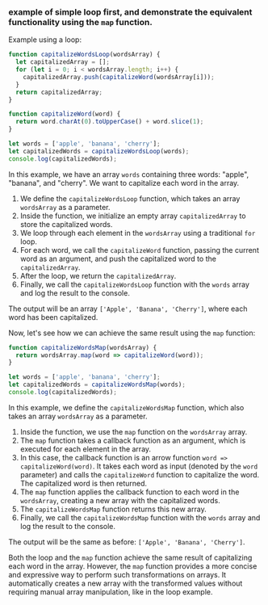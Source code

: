 ### example of simple loop first, and  demonstrate the equivalent functionality using the `map` function.

Example using a loop:
```javascript
function capitalizeWordsLoop(wordsArray) {
  let capitalizedArray = [];
  for (let i = 0; i < wordsArray.length; i++) {
    capitalizedArray.push(capitalizeWord(wordsArray[i]));
  }
  return capitalizedArray;
}

function capitalizeWord(word) {
  return word.charAt(0).toUpperCase() + word.slice(1);
}

let words = ['apple', 'banana', 'cherry'];
let capitalizedWords = capitalizeWordsLoop(words);
console.log(capitalizedWords);
```

In this example, we have an array `words` containing three words: "apple", "banana", and "cherry". We want to capitalize each word in the array.

1. We define the `capitalizeWordsLoop` function, which takes an array `wordsArray` as a parameter.
2. Inside the function, we initialize an empty array `capitalizedArray` to store the capitalized words.
3. We loop through each element in the `wordsArray` using a traditional `for` loop.
4. For each word, we call the `capitalizeWord` function, passing the current word as an argument, and push the capitalized word to the `capitalizedArray`.
5. After the loop, we return the `capitalizedArray`.
6. Finally, we call the `capitalizeWordsLoop` function with the `words` array and log the result to the console.

The output will be an array `['Apple', 'Banana', 'Cherry']`, where each word has been capitalized.

Now, let's see how we can achieve the same result using the `map` function:

```javascript
function capitalizeWordsMap(wordsArray) {
  return wordsArray.map(word => capitalizeWord(word));
}

let words = ['apple', 'banana', 'cherry'];
let capitalizedWords = capitalizeWordsMap(words);
console.log(capitalizedWords);
```

In this example, we define the `capitalizeWordsMap` function, which also takes an array `wordsArray` as a parameter.

1. Inside the function, we use the `map` function on the `wordsArray` array.
2. The `map` function takes a callback function as an argument, which is executed for each element in the array.
3. In this case, the callback function is an arrow function `word => capitalizeWord(word)`. It takes each word as input (denoted by the `word` parameter) and calls the `capitalizeWord` function to capitalize the word. The capitalized word is then returned.
4. The `map` function applies the callback function to each word in the `wordsArray`, creating a new array with the capitalized words.
5. The `capitalizeWordsMap` function returns this new array.
6. Finally, we call the `capitalizeWordsMap` function with the `words` array and log the result to the console.

The output will be the same as before: `['Apple', 'Banana', 'Cherry']`.

Both the loop and the `map` function achieve the same result of capitalizing each word in the array. However, the `map` function provides a more concise and expressive way to perform such transformations on arrays. It automatically creates a new array with the transformed values without requiring manual array manipulation, like in the loop example.
